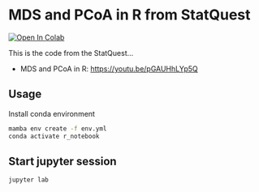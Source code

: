 # MDS and PCoA in R from StatQuest
<a target="_blank" href="https://colab.research.google.com/github/matinnuhamunada/mds_and_pcoa_demo/blob/master/mds_and_pcoa_demo.ipynb">
  <img src="https://colab.research.google.com/assets/colab-badge.svg" alt="Open In Colab"/>
</a>

This is the code from the StatQuest...
* MDS and PCoA in R: https://youtu.be/pGAUHhLYp5Q

## Usage
Install conda environment
```bash
mamba env create -f env.yml
conda activate r_notebook
```

## Start jupyter session
```bash
jupyter lab
```
